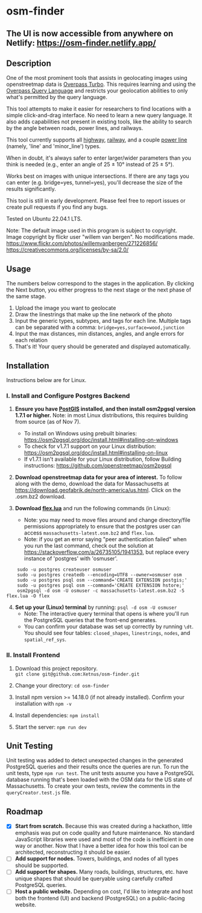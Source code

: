 # osm-finder

## The UI is now accessible from anywhere on Netlify: https://osm-finder.netlify.app/

## Description
One of the most prominent tools that assists in geolocating images using openstreetmap data is [Overpass Turbo](https://overpass-turbo.eu/). This requires learning and using the [Overpass Query Language](https://wiki.openstreetmap.org/wiki/Overpass_API/Overpass_QL) and restricts your geolocation abilities to only what's permitted by the query language.  

This tool attempts to make it easier for researchers to find locations with a simple click-and-drag interface. No need to learn a new query language. It also adds capabilities not present in existing tools, like the ability to search by the angle between roads, power lines, and railways.

This tool currently supports all [highway](https://wiki.openstreetmap.org/wiki/Key:highway), [railway](https://wiki.openstreetmap.org/wiki/Key:railway), and a couple [power line](https://wiki.openstreetmap.org/wiki/Key:power) (namely, 'line' and 'minor_line') types.

When in doubt, it's always safer to enter larger/wider parameters than you think is needed (e.g., enter an angle of 25 ± 10° instead of 25 ± 5°).

Works best on images with unique intersections. If there are any tags you can enter (e.g. bridge=yes, tunnel=yes), you'll decrease the size of the results significantly.

This tool is still in early development. Please feel free to report issues or create pull requests if you find any bugs.

Tested on Ubuntu 22.04.1 LTS. 

Note: The default image used in this program is subject to copyright.  
Image copyright by flickr user "willem van bergen". No modifications made.  
https://www.flickr.com/photos/willemvanbergen/271226856/  
https://creativecommons.org/licenses/by-sa/2.0/  

## Usage
The numbers below correspond to the stages in the application. By clicking the Next button, you either progress to the next stage or the next phase of the same stage.    
1. Upload the image you want to geolocate 
2. Draw the linestrings that make up the line network of the photo 
3. Input the generic types, subtypes, and tags for each line. Multiple tags can be separated with a comma: `bridge=yes,surface=wood,junction` 
4. Input the max distances, min distances, angles, and angle errors for each relation 
5. That's it! Your query should be generated and displayed automatically. 

## Installation
Instructions below are for Linux.

### I. Install and Configure Postgres Backend 
1. **Ensure you have [PostGIS](https://postgis.net/) installed, and then install osm2pgsql version 1.7.1 or higher.** Note: in most Linux distributions, this requires building from source (as of Nov 7).  
    - To install on Windows using prebuilt binaries: https://osm2pgsql.org/doc/install.html#installing-on-windows  
    - To check for v1.7.1 support on your Linux distribution: https://osm2pgsql.org/doc/install.html#installing-on-linux  
    - If v1.7.1 isn't available for your Linux distribution, follow Building instructions: https://github.com/openstreetmap/osm2pgsql  

2. **Download openstreetmap data for your area of interest.** To follow along with the demo, download the data for Massachusetts at https://download.geofabrik.de/north-america/us.html. Click on the .osm.bz2 download.

3. **Download [flex.lua](https://github.com/Xetnus/osm-finder/blob/main/flex.lua)** and run the following commands (in Linux):
    - Note: you may need to move files around and change directory/file permissions appropriately to ensure that the postgres user can access `massachusetts-latest.osm.bz2` and `flex.lua`.
    - Note: if you get an error saying "peer authentication failed" when you run the last command, check out the solution at https://stackoverflow.com/a/26735105/1941353, but replace every instance of 'postgres' with 'osmuser'.

```
    sudo -u postgres createuser osmuser 
    sudo -u postgres createdb --encoding=UTF8 --owner=osmuser osm 
    sudo -u postgres psql osm --command='CREATE EXTENSION postgis;' 
    sudo -u postgres psql osm --command='CREATE EXTENSION hstore;' 
    osm2pgsql -d osm -U osmuser -c massachusetts-latest.osm.bz2 -S flex.lua -O flex 
```

4. **Set up your (Linux) terminal** by running: `psql -d osm -U osmuser` 
    - Note: The interactive query terminal that opens is where you'll run the PostgreSQL queries that the front-end generates.
    - You can confirm your database was set up correctly by running `\dt`. You should see four tables: `closed_shapes`, `linestrings`, `nodes`, and `spatial_ref_sys`.


### II. Install Frontend
1. Download this project repository.  
      `git clone git@github.com:Xetnus/osm-finder.git`

2. Change your directory: `cd osm-finder`

3. Install npm version >= 14.18.0 (if not already installed). Confirm your installation with `npm -v`

3. Install dependencies: `npm install`

4. Start the server: `npm run dev`

## Unit Testing
Unit testing was added to detect unexpected changes in the generated PostgreSQL queries and their results once the queries are run. To run the unit tests, type `npm run test`. The unit tests assume you have a PostgreSQL database running that's been loaded with the OSM data for the US state of Massachusetts. To create your own tests, review the comments in the `queryCreator.test.js` file. 

## Roadmap
- [x] **Start from scratch.** Because this was created during a hackathon, little emphasis was put on code quality and future maintenance. No standard JavaScript libraries were used and most of the code is inefficient in one way or another. Now that I have a better idea for how this tool can be architected, reconstructing it should be easier.
- [ ] **Add support for nodes.** Towers, buildings, and nodes of all types should be supported.
- [ ] **Add support for shapes.** Many roads, buildings, structures, etc. have unique shapes that should be queryable using carefully crafted PostgreSQL queries.
- [ ] **Host a public website.** Depending on cost, I'd like to integrate and host both the frontend (UI) and backend (PostgreSQL) on a public-facing website.
